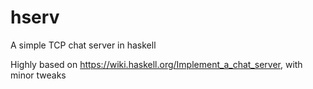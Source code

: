 # hserv
A simple TCP chat server in haskell

Highly based on https://wiki.haskell.org/Implement_a_chat_server, with minor tweaks

